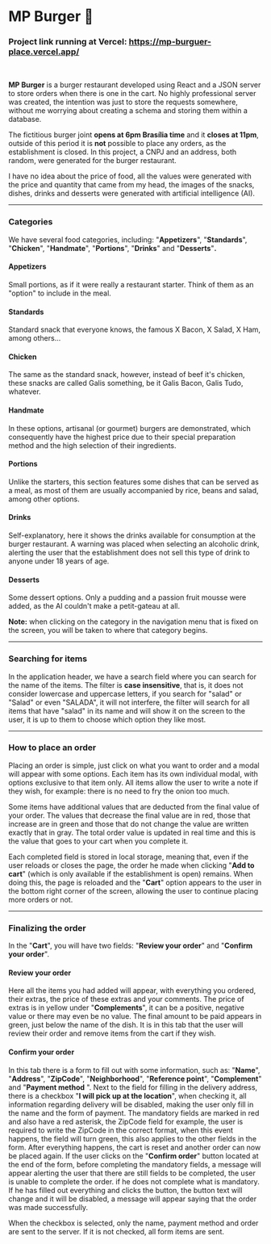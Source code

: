 # MP Burger 🍔

### Project link running at Vercel: https://mp-burguer-place.vercel.app/

<br />

**MP Burger** is a burger restaurant developed using React and a JSON server to store orders when there is one in the cart. No highly professional server was created, the intention was just to store the requests somewhere, without me worrying about creating a schema and storing them within a database.

The fictitious burger joint **opens at 6pm Brasília time** and it **closes at 11pm**, outside of this period it is **not** possible to place any orders, as the establishment is closed. In this project, a CNPJ and an address, both random, were generated for the burger restaurant.

I have no idea about the price of food, all the values ​​were generated with the price and quantity that came from my head, the images of the snacks, dishes, drinks and desserts were generated with artificial intelligence (AI).

<hr />

### Categories
We have several food categories, including: "**Appetizers**", "**Standards**", "**Chicken**", "**Handmate**", "**Portions**", "**Drinks**" and "**Desserts**"**.**

#### Appetizers
Small portions, as if it were really a restaurant starter. Think of them as an "option" to include in the meal.

#### Standards
Standard snack that everyone knows, the famous X Bacon, X Salad, X Ham, among others...

#### Chicken
The same as the standard snack, however, instead of beef it's chicken, these snacks are called Galis something, be it Galis Bacon, Galis Tudo, whatever.

#### Handmate
In these options, artisanal (or gourmet) burgers are demonstrated, which consequently have the highest price due to their special preparation method and the high selection of their ingredients.

#### Portions
Unlike the starters, this section features some dishes that can be served as a meal, as most of them are usually accompanied by rice, beans and salad, among other options.

#### Drinks
Self-explanatory, here it shows the drinks available for consumption at the burger restaurant. A warning was placed when selecting an alcoholic drink, alerting the user that the establishment does not sell this type of drink to anyone under 18 years of age.

#### Desserts
Some dessert options. Only a pudding and a passion fruit mousse were added, as the AI ​​couldn't make a petit-gateau at all.

**Note:** when clicking on the category in the navigation menu that is fixed on the screen, you will be taken to where that category begins.

<hr />

### Searching for items
In the application header, we have a search field where you can search for the name of the items. The filter is **case insensitive**, that is, it does not consider lowercase and uppercase letters, if you search for "salad" or "Salad" or even "SALADA", it will not interfere, the filter will search for all items that have "salad" in its name and will show it on the screen to the user, it is up to them to choose which option they like most.

<hr />

### How to place an order
Placing an order is simple, just click on what you want to order and a modal will appear with some options. Each item has its own individual modal, with options exclusive to that item only. All items allow the user to write a note if they wish, for example: there is no need to fry the onion too much.

Some items have additional values ​​that are deducted from the final value of your order. The values ​​that decrease the final value are in red, those that increase are in green and those that do not change the value are written exactly that in gray. The total order value is updated in real time and this is the value that goes to your cart when you complete it.

Each completed field is stored in local storage, meaning that, even if the user reloads or closes the page, the order he made when clicking "**Add to cart**" (which is only available if the establishment is open) remains. When doing this, the page is reloaded and the "**Cart**" option appears to the user in the bottom right corner of the screen, allowing the user to continue placing more orders or not.

<hr />

### Finalizing the order
In the "**Cart**", you will have two fields: "**Review your order**" and "**Confirm your order**".

#### Review your order
Here all the items you had added will appear, with everything you ordered, their extras, the price of these extras and your comments. The price of extras is in yellow under "**Complements**", it can be a positive, negative value or there may even be no value. The final amount to be paid appears in green, just below the name of the dish. It is in this tab that the user will review their order and remove items from the cart if they wish.

#### Confirm your order
In this tab there is a form to fill out with some information, such as: "**Name**", "**Address**", "**ZipCode**", "**Neighborhood**", "**Reference point**", "**Complement**" and "**Payment method** ". Next to the field for filling in the delivery address, there is a checkbox "**I will pick up at the location**", when checking it, all information regarding delivery will be disabled, making the user only fill in the name and the form of payment. The mandatory fields are marked in red and also have a red asterisk, the ZipCode field for example, the user is required to write the ZipCode in the correct format, when this event happens, the field will turn green, this also applies to the other fields in the form. After everything happens, the cart is reset and another order can now be placed again.
If the user clicks on the "**Confirm order**" button located at the end of the form, before completing the mandatory fields, a message will appear alerting the user that there are still fields to be completed, the user is unable to complete the order. if he does not complete what is mandatory. If he has filled out everything and clicks the button, the button text will change and it will be disabled, a message will appear saying that the order was made successfully.

When the checkbox is selected, only the name, payment method and order are sent to the server. If it is not checked, all form items are sent.
